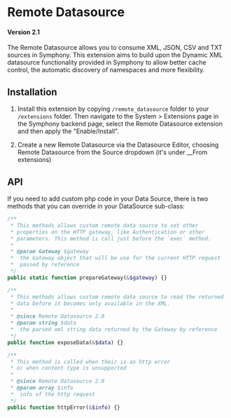 # Remote Datasource

#### Version 2.1

The Remote Datasource allows you to consume XML, JSON, CSV and TXT sources in Symphony. This extension aims to build upon the Dynamic XML datasource functionality provided in Symphony to allow better cache control, the automatic discovery of namespaces and more flexibility.

## Installation

1. Install this extension by copying `/remote_datasource` folder to your `/extensions` folder. Then navigate to the System > Extensions page in the Symphony backend page, select the Remote Datasource extension and then apply the "Enable/Install".

2. Create a new Remote Datasource via the Datasource Editor, choosing Remote Datasource from the Source dropdown (it's under __From extensions)

## API

If you need to add custom php code in your Data Source, there is two methods that you can override in your DataSource sub-class:

````php
/**
 * This methods allows custom remote data source to set other
 * properties on the HTTP gateway, like Authentication or other
 * parameters. This method is call just before the `exec` method.
 *
 * @param Gateway $gateway
 *  the Gateway object that will be use for the current HTTP request
 *  passed by reference
 */
public static function prepareGateway(&$gateway) {}

/**
 * This methods allows custom remote data source to read the returned
 * data before it becomes only available in the XML.
 *
 * @since Remote Datasource 2.0
 * @param string $data
 *  the parsed xml string data returned by the Gateway by reference
 */
public function exposeData(&$data) {}

/**
 * This method is called when their is an http error
 * or when content type is unsupported
 *
 * @since Remote Datasource 2.0
 * @param array $info
 *  info of the http request
 */
public function httpError(&$info) {}
````

